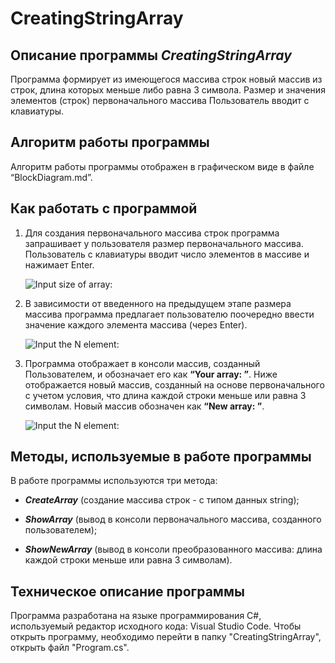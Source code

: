 # CreatingStringArray

## Описание программы _CreatingStringArray_

Программа формирует из имеющегося массива строк новый массив из строк, длина которых меньше либо равна 3 символа. Размер и значения элементов (строк) первоначального массива Пользователь вводит с клавиатуры.

## Алгоритм работы программы

Алгоритм работы программы отображен в графическом виде в файле “BlockDiagram.md”.

## Как работать с программой

1. Для создания первоначального массива строк программа запрашивает у пользователя размер первоначального массива. Пользователь с клавиатуры вводит число элементов в массиве и нажимает Enter. 

    ![Input size of array:](InputSize.png)

2. В зависимости от введенного на предыдущем этапе размера массива программа предлагает пользователю поочередно ввести значение каждого элемента массива (через Enter).  

    ![Input the N element:](CreatingArray.png)  

3. Программа отображает в консоли массив, созданный Пользователем, и обозначает его как **“Your array: ”**. Ниже отображается новый массив, созданный на основе первоначального с учетом условия, что длина каждой строки меньше или равна 3 символам. Новый массив обозначен как **“New array: ”**.  

    ![Input the N element:](NewArray.png) 

## Методы, используемые в работе программы

В работе программы используются три метода:  

* _**CreateArray**_ (создание массива строк - с типом данных string); 

* _**ShowArray**_ (вывод в консоли первоначального массива, созданного пользователем); 

* _**ShowNewArray**_ (вывод в консоли преобразованного массива: длина каждой строки меньше или равна 3 символам). 

## Техническое описание программы

Программа разработана на языке программирования С#, используемый редактор исходного кода: Visual Studio Code. Чтобы открыть программу, необходимо перейти в папку "CreatingStringArray", открыть файл "Program.cs".